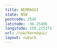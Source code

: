 ```yaml
---
title: BERMAGUI
state: NSW
postcode: 2546
latitude: -36.25486
longitude: 150.225372
url: /nsw/bermagui/
layout: suburb
---
```

